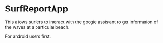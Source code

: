 # SurfReportApp

This allows surfers to interact with the google assistant to get information of the waves at a particular beach.

For android users first.
